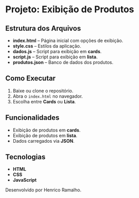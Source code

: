 # Projeto: Exibição de Produtos  

## Estrutura dos Arquivos  
- **index.html** – Página inicial com opções de exibição.  
- **style.css** – Estilos da aplicação.  
- **dados.js** – Script para exibição em **cards**.  
- **script.js** – Script para exibição em **lista**.  
- **produtos.json** – Banco de dados dos produtos.  

## Como Executar  
1. Baixe ou clone o repositório.  
2. Abra o `index.html` no navegador.  
3. Escolha entre **Cards** ou **Lista**.  

## Funcionalidades  
- Exibição de produtos em **cards**.  
- Exibição de produtos em **lista**.  
- Dados carregados via **JSON**.  

## Tecnologias  
- **HTML**  
- **CSS**  
- **JavaScript**  

Desenvolvido por Henrico Ramalho.
